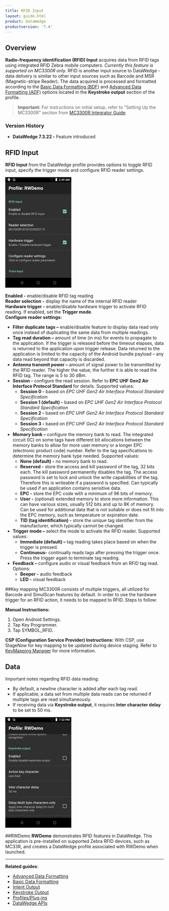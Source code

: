 ```yaml
---
title: RFID Input
layout: guide.html
product: DataWedge
productversion: '7.4'
---
```


## Overview

**Radio-frequency identification (RFID) Input** acquires data from RFID tags using integrated RFID Zebra mobile computers. _Currently this feature is supported on MC3300R only._ RFID is another input source to DataWedge - data delivery is similar to other input sources such as Barcode and MSR (Magnetic-stripe Reader). The data acquired is processed and formatted according to the [Basic Data Formatting (BDF)](../../process/bdf) and [Advanced Data Formatting (ADF)](../../process/adf) options located in the **Keystroke output** section of the profile. 

> **Important:** For instructions on initial setup, refer to "Setting Up the MC3300R" section from [MC3300R Integrator Guide](https://www.zebra.com/content/dam/zebra_new_ia/en-us/manuals/mobile-computers/mc33/mc3300R-ig-en.pdf).

### Version History
* **DataWedge 7.3.22 -** Feature introduced

## RFID Input
**RFID Input** from the DataWedge profile provides options to toggle RFID input, specify the trigger mode and configure RFID reader settings.

<img style="height:350px" src="./rfid-input.jpg"/>
<br>

**Enabled -** enable/disable RFID tag reading <br>
**Reader selection -** display the name of the internal RFID reader<br>
**Hardware trigger -** enable/disable hardware trigger to activate RFID reading. If enabled, set the **Trigger mode**.<br>
**Configure reader settings:**<br>
* **Filter duplicate tags –** enable/disable feature to display data read only once instead of duplicating the same data from multiple readings. 
* **Tag read duration –** amount of time (in ms) for events to propagate to the application. If the trigger is released before the timeout elapses, data is returned to the application upon trigger release. Data returned to the application is limited to the capacity of the Android bundle payload – any data read beyond that capacity is discarded.
* **Antenna transmit power –** amount of signal power to be transmitted by the RFID reader. The higher the value, the further it is able to read the RFID tag. The range is 5 to 30 dBm. 
* **Session -** configure the read session. Refer to **EPC UHF Gen2 Air Interface Protocol Standard** for details. Supported values:
  * **Session 0 -** based on _EPC UHF Gen2 Air Interface Protocol Standard Specification_
  * **Session 1 (default) -** based on _EPC UHF Gen2 Air Interface Protocol Standard Specification_
  * **Session 2 -** based on _EPC UHF Gen2 Air Interface Protocol Standard Specification_
  * **Session 3 -** based on _EPC UHF Gen2 Air Interface Protocol Standard Specification_
* **Memory bank –** configure the memory bank to read. The integrated circuit (IC) on some tags have different bit allocations between the memory banks to allow for more user memory or a longer EPC (electronic product code) number. Refer to the tag specifications to determine the memory bank type needed. Supported values: 
  * **None (default) -** no memory bank to read. 
  * **Reserved -** store the access and kill password of the tag, 32 bits each. The kill password permanently disables the tag. The access password is set to lock and unlock the write capabilities of the tag. Therefore this is writeable if a password is specified. Can typically be used if an application contains sensitive data. 
  * **EPC -** store the EPC code with a minimum of 96 bits of memory.  
  * **User -** (optional) extended memory to store more information. This can have various sizes, usually 512 bits and up to 8K of memory.  Can be used for additional data that is not suitable or does not fit into the EPC memory, such as temperature or expiration date. 
  * **TID (tag identification) -** store the unique tag identifier from the manufacturer, which typically cannot be changed. 
* **Trigger mode –** select the mode to activate the RFID reader. Supported values: 
  * **Immediate (default) –** tag reading takes place based on when the trigger is pressed.
  * **Continuous-** continually reads tags after pressing the trigger once. Press the trigger again to terminate tag reading. 
* **Feedback –** configure audio or visual feedback from an RFID tag read. Options: 
  * **Beeper -** audio feedback
  * **LED -** visual feedback

<!--
* **Session -** configure the read session based on EPC Gen 2 standard to optimize RFID read performance. The session defines the duration of time and conditions which an inventoried tag remains in either state A or B. State A is the state in which a tag has not been inventoried. State B is the state in which the tag has been inventoried. During the inventory process, presuming the default state is A, the reader switches the tag's state to B once the read is performed. Since tags in the B state have already been accounted for, the focus can be on tags in the A state. Supported values:
  * **Session 0 -** the tag persists in the B state as long as it is powered in the RF field. When there is no reader power, tags in the B state revert back to the A state. This can be useful to read a small number of tags quickly and repeatedly. It is not good for reading numerous tags at once since if a tag loses power momentarily, it will reset.
  * **Session 1 (default) -** the tag persists in the B state for a limited time even after being removed from the RF field. The time period varies depending on the manufacturer, ranging from 500 ms to 5 seconds. When the time period elapses, regardless of whether the tag is powered, it reverts back to the A state.
  * **Session 2 -** the tag persists in the B state for at least 2 seconds after being removed from the RF field. This can be useful to read large quantities of tags while minimizing duplicate reads.
  * **Session 3 -** same as session 2
-->

##Key mapping
MC3300R consists of multiple triggers, all utilized for Barcode and SimulScan features by default. In order to use the hardware trigger for an RFID action, it needs to be mapped to RFID. Steps to follow:

**Manual Instructions:**
1. Open Android Settings. 
2. Tap Key Programmer.
3. Tap SYMBOL_RFID. 

**CSP (Configuration Service Provider) Instructions:** With CSP, use StageNow for key mapping to be updated during device staging. Refer to [KeyMapping Manager](/stagenow/latest/csp/keymap) for more information.

## Data
Important notes regarding RFID data reading:
* By default, a newline character is added after each tag read. 
* If applicable, a data set from multiple data reads can be returned if multiple tags are read simultaneously. 
* If receiving data via **Keystroke output**, it requires **Inter character delay** to be set to 50 ms. 

<img style="height:350px" src="./profile-rwdemo.jpg"/>
<br>

##RWDemo
**RWDemo** demonstrates RFID features in DataWedge. This application is pre-installed on supported Zebra RFID devices, such as MC33R, and creates a DataWedge profile associated with RWDemo when launched. 

------

**Related guides**:

* [Advanced Data Formatting](../../process/adf)
* [Basic Data Formatting](../../process/bdf) 
* [Intent Output](../../output/intent) 
* [Keystroke Output](../../output/keystroke)
* [Profiles/Plug-ins](../../profiles)
* [DataWedge APIs](../../api) 

